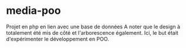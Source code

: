 # media-poo
Projet en php en lien avec une base de données
A noter que le design à totalement été mis de côté et l'arborescence également.
Ici, le but était d'expérimenter le développement en POO.
